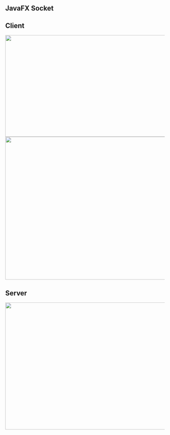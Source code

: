 ## JavaFX Socket

## Client
<img src="https://user-images.githubusercontent.com/39607018/209715894-1be6d178-f38a-4c3a-bed7-d5e6a4c301c5.png" width="1000" height="320">
<img src="https://user-images.githubusercontent.com/39607018/209716016-d37f4d0f-96ac-4bd5-8dcb-631cb6aee11d.png" width="600" height="450">

## Server
<img src="https://user-images.githubusercontent.com/39607018/209715790-62999373-a32a-42fb-b4dc-16aab7e53bef.png" width="590" height="400">
